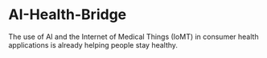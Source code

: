 # AI-Health-Bridge
The use of AI and the Internet of Medical Things (IoMT) in consumer health applications is already helping people stay healthy. 
